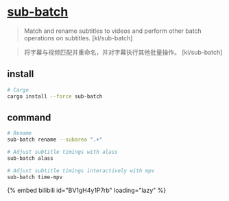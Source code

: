 # [sub-batch](https://github.com/kl/sub-batch)

> Match and rename subtitles to videos and perform other batch operations on subtitles. [kl/sub-batch]

> 将字幕与视频匹配并重命名，并对字幕执行其他批量操作。 [kl/sub-batch]

## install

```sh
# Cargo
cargo install --force sub-batch
```

## command

```sh
# Rename
sub-batch rename --subarea ".+"

# Adjust subtitle timings with alass
sub-batch alass

# Adjust subtitle timings interactively with mpv
sub-batch time-mpv
```

{% embed bilibili id="BV1gH4y1P7rb" loading="lazy" %}
